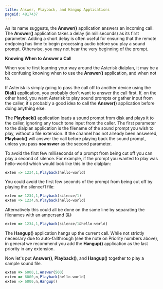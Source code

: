 ```yaml
---
title: Answer, Playback, and Hangup Applications
pageid: 4817437
---
```


As its name suggests, the **Answer()** application answers an incoming call. The **Answer()** application takes a delay (in milliseconds) as its first parameter. Adding a short delay is often useful for ensuring that the remote endpoing has time to begin processing audio before you play a sound prompt. Otherwise, you may not hear the very beginning of the prompt.

**Knowing When to Answer a Call**

When you're first learning your way around the Asterisk dialplan, it may be a bit confusing knowing when to use the **Answer()** application, and when not to.

If Asterisk is simply going to pass the call off to another device using the **Dial()** application, you probably don't want to answer the call first. If, on the other hand, you want Asterisk to play sound prompts or gather input from the caller, it's probably a good idea to call the **Answer()** application before doing anything else.

The **Playback()** application loads a sound prompt from disk and plays it to the caller, ignoring any touch tone input from the caller. The first parameter to the dialplan application is the filename of the sound prompt you wish to play, without a file extension. If the channel has not already been answered, **Playback()** will answer the call before playing back the sound prompt, unless you pass **noanswer** as the second parameter.

To avoid the first few milliseconds of a prompt from being cut off you can play a second of silence. For example, if the prompt you wanted to play was hello-world which would look like this in the dialplan:

```javascript title=" " linenums="1"
exten => 1234,1,Playback(hello-world)

```

You could avoid the first few seconds of the prompt from being cut off by playing the silence/1 file:

```javascript title=" " linenums="1"
exten => 1234,1,Playback(silence/1)
exten => 1234,n,Playback(hello-world)

```

Alternatively this could all be done on the same line by separating the filenames with an ampersand (&):

```javascript title=" " linenums="1"
exten => 1234,1,Playback(silence/1&hello-world)

```

The **Hangup()** application hangs up the current call. While not strictly necessary due to auto-fallthrough (see the note on Priority numbers above), in general we recommend you add the **Hangup()** application as the last priority in any extension.

Now let's put **Answer()**, **Playback()**, and **Hangup()** together to play a sample sound file.

```javascript title=" " linenums="1"
exten => 6000,1,Answer(500)
exten => 6000,n,Playback(hello-world)
exten => 6000,n,Hangup()

```

